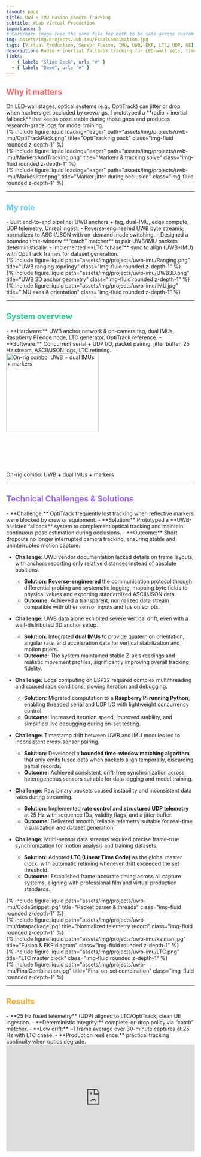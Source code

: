 ```yaml
---
layout: page
title: UWB + IMU Fusion Camera Tracking
subtitle: WLab Virtual Production
importance: 5
# Card/hero image (use the same file for both to be safe across custom includes)
img: assets/img/projects/uwb-imu/FinalCombination.jpg
tags: [Virtual Production, Sensor Fusion, IMU, UWB, EKF, LTC, UDP, UE]
description: Radio + inertial fallback tracking for LED-wall sets, time-locked to LTC for frame-true capture at 25 Hz.
links:
  - { label: "Slide Deck", url: "#" }
  - { label: "Demo", url: "#" }
---
```


<h2 style="color:#ff6666;">Why it matters</h2>
On LED-wall stages, optical systems (e.g., OptiTrack) can jitter or drop when markers get occluded by crew/rigs. I prototyped a **radio + inertial fallback** that keeps pose stable during those gaps and produces research-grade logs for model training.

<div class="row">
  <div class="col-sm mt-3">{% include figure.liquid loading="eager" path="assets/img/projects/uwb-imu/OptiTrackPack.png" title="OptiTrack rig pack" class="img-fluid rounded z-depth-1" %}</div>
  <div class="col-sm mt-3">{% include figure.liquid loading="eager" path="assets/img/projects/uwb-imu/MarkersAndTracking.png" title="Markers & tracking solve" class="img-fluid rounded z-depth-1" %}</div>
  <div class="col-sm mt-3">{% include figure.liquid loading="eager" path="assets/img/projects/uwb-imu/MarkerJitter.png" title="Marker jitter during occlusion" class="img-fluid rounded z-depth-1" %}</div>
</div>

---

<h2 style="color:#66ccff;">My role</h2>
- Built end-to-end pipeline: UWB anchors + tag, dual-IMU, edge compute, UDP telemetry, Unreal ingest.
- Reverse-engineered UWB byte streams; normalized to ASCII/JSON with on-demand mode switching.
- Designed a bounded time-window **“catch” matcher** to pair UWB/IMU packets deterministically.
- Implemented **LTC “chase”** sync to align (UWB+IMU) with OptiTrack frames for dataset generation.

<div class="row">
  <div class="col-sm mt-3">{% include figure.liquid path="assets/img/projects/uwb-imu/Ranging.png" title="UWB ranging topology" class="img-fluid rounded z-depth-1" %}</div>
  <div class="col-sm mt-3">{% include figure.liquid path="assets/img/projects/uwb-imu/UWB3D.png" title="UWB 3D anchor geometry" class="img-fluid rounded z-depth-1" %}</div>
  <div class="col-sm mt-3">{% include figure.liquid path="assets/img/projects/uwb-imu/IMU.jpg" title="IMU axes & orientation" class="img-fluid rounded z-depth-1" %}</div>
</div>

---

<h2 style="color:#33cc99;">System overview</h2>
- **Hardware:** UWB anchor network & on-camera tag, dual IMUs, Raspberry Pi edge node, LTC generator, OptiTrack reference.
- **Software:** Concurrent serial + UDP I/O, packet pairing, jitter buffer, 25 Hz stream, ASCII/JSON logs, LTC retiming.

<div class="row justify-content-center">
  <div class="col-sm-8 mt-3 text-center">
    <img src="{{ 'assets/img/projects/uwb-imu/DemoCombination.jpg' | relative_url }}"
         alt="On-rig combo: UWB + dual IMUs + markers"
         class="rounded z-depth-1"
         style="width:70%; height:auto; max-height:300px; object-fit:contain;">
    <p class="mt-2 text-muted small">On-rig combo: UWB + dual IMUs + markers</p>
  </div>
</div>

---

<h2 style="color:#9966ff;">Technical Challenges & Solutions</h2>
- **Challenge:** OptiTrack frequently lost tracking when reflective markers were blocked by crew or equipment.  
  - **Solution:** Prototyped a **UWB-assisted fallback** system to complement optical tracking and maintain continuous pose estimation during occlusions.  
  - **Outcome:** Short dropouts no longer interrupted camera tracking, ensuring stable and uninterrupted motion capture.

- **Challenge:** UWB vendor documentation lacked details on frame layouts, with anchors reporting only relative distances instead of absolute positions.

  - **Solution:** **Reverse-engineered** the communication protocol through differential probing and systematic logging, mapping byte fields to physical values and exporting standardized ASCII/JSON data.
  - **Outcome:** Achieved a transparent, normalized data stream compatible with other sensor inputs and fusion scripts.

- **Challenge:** UWB data alone exhibited severe vertical drift, even with a well-distributed 3D anchor setup.

  - **Solution:** Integrated **dual IMUs** to provide quaternion orientation, angular rate, and acceleration data for vertical stabilization and motion priors.
  - **Outcome:** The system maintained stable Z-axis readings and realistic movement profiles, significantly improving overall tracking fidelity.

- **Challenge:** Edge computing on ESP32 required complex multithreading and caused race conditions, slowing iteration and debugging.

  - **Solution:** Migrated computation to a **Raspberry Pi running Python**, enabling threaded serial and UDP I/O with lightweight concurrency control.
  - **Outcome:** Increased iteration speed, improved stability, and simplified live debugging during on-set testing.

- **Challenge:** Timestamp drift between UWB and IMU modules led to inconsistent cross-sensor pairing.

  - **Solution:** Developed a **bounded time-window matching algorithm** that only emits fused data when packets align temporally, discarding partial records.
  - **Outcome:** Achieved consistent, drift-free synchronization across heterogeneous sensors suitable for data logging and model training.

- **Challenge:** Raw binary packets caused instability and inconsistent data rates during streaming.

  - **Solution:** Implemented **rate control and structured UDP telemetry** at 25 Hz with sequence IDs, validity flags, and a jitter buffer.
  - **Outcome:** Delivered smooth, reliable telemetry suitable for real-time visualization and dataset generation.

- **Challenge:** Multi-sensor data streams required precise frame-true synchronization for motion analysis and training datasets.
  - **Solution:** Adopted **LTC (Linear Time Code)** as the global master clock, with automatic retiming whenever drift exceeded the set threshold.
  - **Outcome:** Established frame-accurate timing across all capture systems, aligning with professional film and virtual production standards.

<div class="row">
  <div class="col-sm mt-3">{% include figure.liquid path="assets/img/projects/uwb-imu/CodeSnippet.jpg" title="Packet parser & threads" class="img-fluid rounded z-depth-1" %}</div>
  <div class="col-sm mt-3">{% include figure.liquid path="assets/img/projects/uwb-imu/datapackage.jpg" title="Normalized telemetry record" class="img-fluid rounded z-depth-1" %}</div>
  <div class="col-sm mt-3">{% include figure.liquid path="assets/img/projects/uwb-imu/kalman.jpg" title="Fusion & EKF diagram" class="img-fluid rounded z-depth-1" %}</div>
</div>

<div class="row">
  <div class="col-sm mt-3">{% include figure.liquid path="assets/img/projects/uwb-imu/LTC.png" title="LTC master clock" class="img-fluid rounded z-depth-1" %}</div>
  <div class="col-sm mt-3">{% include figure.liquid path="assets/img/projects/uwb-imu/FinalCombination.jpg" title="Final on-set combination" class="img-fluid rounded z-depth-1" %}</div>
</div>

---

<h2 style="color:#ffaa33;">Results</h2>
- **25 Hz fused telemetry** (UDP) aligned to LTC/OptiTrack; clean UE ingestion.
- **Deterministic integrity:** complete-or-drop policy via “catch” matcher.
- **Low drift:** ~1 frame average over 30-minute captures at 25 Hz with LTC chase.
- **Production resilience:** practical tracking continuity when optics degrade.

<div class="mt-3 text-center" style="position: relative; padding-bottom: 56.25%; height: 0; overflow: hidden;">
  <iframe
    src="https://drive.google.com/file/d/1_5rCD2XlDwAunYrIlPmMRGNqVKEGVivI/preview"
    allow="autoplay"
    allowfullscreen
    style="position: absolute; top: 0; left: 0; width: 100%; height: 100%; border: 0;"
  ></iframe>
</div>
